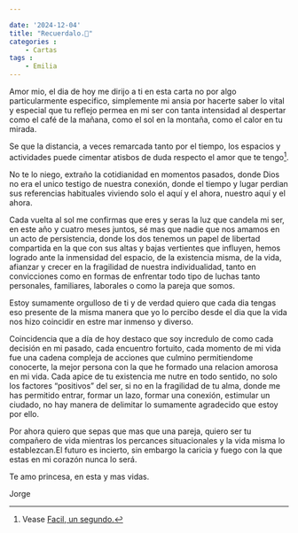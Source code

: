 ```yaml
---

date: '2024-12-04'
title: "Recuerdalo.💫"
categories : 
    - Cartas
tags :
    - Emilia
---
```


Amor mio, el dia de hoy me dirijo a ti en esta carta no por algo particularmente especifico, simplemente mi ansia por hacerte saber lo vital y especial que tu reflejo permea en mi ser con tanta intensidad al despertar como el café de la mañana, como el sol en la montaña, como el calor en tu mirada.

Se que la distancia, a veces remarcada tanto por el tiempo, los espacios y actividades puede cimentar atisbos de duda respecto el amor que te tengo[^1].

[^1]: Vease [Facil, un segundo.](/post/2024/12/18/Un-segundo/)

No te lo niego, extraño la cotidianidad en momentos pasados, donde Dios no era el unico testigo de nuestra conexión, donde el tiempo y lugar perdian sus referencias habituales viviendo solo el aquí y el ahora, nuestro aquí y el ahora.

Cada vuelta al sol me confirmas que eres y seras la luz que candela mi ser, en este año y cuatro meses juntos, sé mas que nadie que nos amamos  en un acto de persistencia, donde los dos tenemos un papel de libertad compartida en la que con sus altas y bajas vertientes que influyen, hemos logrado ante la inmensidad del espacio, de la existencia misma, de la vida, afianzar y crecer en la fragilidad de nuestra individualidad, tanto en convicciones como en formas de enfrentar todo tipo de luchas tanto personales, familiares, laborales o como la pareja que somos.

Estoy sumamente orgulloso de ti y de verdad quiero que cada dia tengas eso presente de la misma manera que yo lo percibo desde el dia que la vida nos hizo coincidir en estre mar inmenso y diverso.

Coincidencia que a día de hoy destaco que soy incredulo de como cada decisión en mi pasado, cada encuentro fortuito, cada momento de mi vida fue una cadena compleja de acciones que culmino permitiendome conocerte, la mejor persona con la que he formado una relacion amorosa en mi vida. Cada apice de tu existencia me nutre en todo sentido, no solo los factores “positivos” del ser, si no en la fragilidad de tu alma, donde me has permitido entrar, formar un lazo, formar una conexión, estimular un ciudado, no hay manera de delimitar lo sumamente agradecido que estoy por ello.

Por ahora quiero que sepas que mas que una pareja, quiero ser tu compañero de vida mientras los percances situacionales y la vida misma lo establezcan.El futuro es incierto, sin embargo la caricia y fuego con la que estas en mi corazón nunca lo será. 

Te amo princesa, en esta y mas vidas.

Jorge


